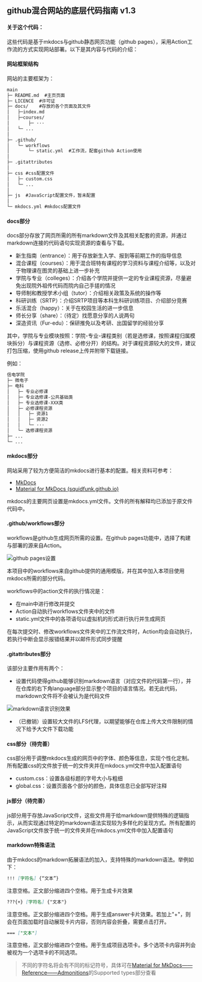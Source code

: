 ## github混合网站的底层代码指南 v1.3

#### 关于这个代码：

这些代码是基于mkdocs与github静态网页功能（github pages），采用Action工作流的方式实现网站部署。以下是其内容与代码的介绍：

#### 网站框架结构

网站的主要框架为：

```markdown
main
├─ README.md  #主页页面
├─ LICENCE  #许可证
├─ docs/    #存放的各个页面及其文件
│	├─index.md
│	├─courses/
│		├─ ···
│	└─ ...
│
├─ .github/
│	└─ workflows
│		└─ static.yml  #工作流，配套github Action使用
│
├─ .gitattributes
│
├─ css #css配置文件
│	├─ custom.css
│	└─ ...
│
├─ js  #JavaScript配置文件，暂未配置
│
└─ mkdocs.yml #mkdocs配置文件
```

#### docs部分

docs部分存放了网页所需的所有markdown文件及其相关配套的资源，并通过markdown连接的代码语句实现资源的查看与下载。

- 新生指南（entrance）：用于存放新生入学、报到等前期工作的指导信息
- 混合课程（courses）：用于混合班特有课程的学习资料与课程介绍等，以及对于物理课在图灵的基础上进一步补充
- 学院与专业（colleges）：介绍各个学院并提供一定的专业课程资源，尽量避免出现院外祖传代码而院内自己手搓的情况
- 导师制和教授学术小组（tutor）：介绍相关政策及系统的操作等
- 科研训练（SRTP）：介绍SRTP项目等本科生科研训练项目、介绍部分竞赛
- 乐活混合（happy）：关于在校园生活的进一步信息
- 师长分享（share）：（待定）找愿意分享的人说两句
- 深造资讯（Fur-edu）：保研推免以及考研、出国留学的经验分享

其中，学院与专业模块按照：学院-专业-课程类别（若是选修课，按照课程归属模块拆分）与课程资源（选修、必修分开）的结构。对于课程资源较大的文件，建议打包压缩，使用github release上传并附带下载链接。

例如：
```markdown
信电学院
├─ 微电子
├─ 电科     
│   ├─ 专业必修课
│   ├─ 专业选修课-公共基础类
│   ├─ 专业选修课-XXX类
│   ├─ 必修课程资源
│   │   ├─ 资源1
│   │   ├─ 资源2
│   │   └─ ···
│   └─ 选修课程资源
├─ ...
└─ ...
```


#### mkdocs部分

网站采用了较为方便简洁的mkdocs进行基本的配置。相关资料可参考：

- [MkDocs](https://www.mkdocs.org/)
- [Material for MkDocs (squidfunk.github.io)](https://squidfunk.github.io/mkdocs-material/)

mkdocs的主要网页设置是mkdocs.yml文件。文件的所有解释均已添加于原文件代码中。

#### .github/workflows部分

workflows是github生成网页所需的设置。在github pages功能中，选择了构建与部署的源来自Action。

![github pages设置](figure/屏幕截图%202024-07-12%20125510.png)

本项目中的workflows来自github提供的通用模版，并在其中加入本项目使用mkdocs所需的部分代码。

workflows中的action文件的执行情况是：

- 在main中进行修改并提交
- Action自动执行workflows文件夹中的文件
- static.yml文件中的各项语句以虚拟机的形式进行执行并生成网页

在每次提交时、修改workflows文件夹中的工作流文件时，Action均会自动执行，若执行中断会显示报错结果并以邮件形式同步提醒

#### .gitattributes部分

该部分主要作用有两个：

- 设置代码使得github能够识别markdown语言（对应文件的代码第一行），并在仓库的右下角language部分显示整个项目的语言情况。若无此代码，markdown文件将不会被认为是代码文件

![markdown语言识别效果](figure/屏幕截图%202024-07-12%20130538.png)

- （已撤销）设置较大文件的LFS代理，以期望能够在仓库上传大文件限制的情况下给予大文件下载功能

#### css部分（待完善）

css部分用于调整mkdocs生成的网页中的字体、颜色等信息，实现个性化定制。所有配置css的文件放于统一的文件夹并在mkdocs.yml文件中加入配置语句

- custom.css：设置各级标题的字号大小与粗细
- global.css：设置页面各个部分的颜色，具体信息已全部写好注释


#### js部分（待完善）

js部分用于存放JavaScript文件，这些文件用于给markdown提供特殊的逻辑指示，从而实现通过特定的markdown语法实现较为多样化的呈现方式。所有配置的JavaScript文件放于统一的文件夹并在mkdocs.yml文件中加入配置语句

#### markdown特殊语法

由于mkdocs的markdown拓展语法的加入，支持特殊的markdown语法。举例如下：

```markdown
!!! [字符名] {“文本”}
```

注意空格。正文部分缩进四个空格。用于生成卡片效果

```markdown
???{+} [字符名] {"文本"}
```

注意空格。正文部分缩进四个空格。用于生成answer卡片效果。若加上"+"，则会在页面加载时自动展现卡片内容，否则内容会折叠，需要点击打开。

```markdown
=== ["文本"]
```

注意空格，正文部分缩进四个空格。用于生成项目选项卡。多个选项卡内容并列会被视为一个选项卡的不同选项。

> 不同的字符名将会有不同的标记符号，具体可在[Material for MkDocs——Reference——Admonitions](https://squidfunk.github.io/mkdocs-material/reference/admonitions/)的Supported types部分查看